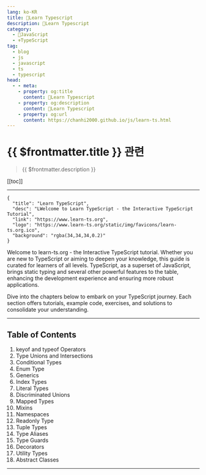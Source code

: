 ```yaml
---
lang: ko-KR
title: 🧶Learn Typescript
description: 🧶Learn Typescript
category: 
  - 🧶JavaScript
  - ⚜TypeScript
tag: 
  - blog
  - js
  - javascript
  - ts
  - typescript
head:
  - - meta:
    - property: og:title
      content: 🧶Learn Typescript
    - property: og:description
      content: 🧶Learn Typescript
    - property: og:url
      content: https://chanhi2000.github.io/js/learn-ts.html
---
```


# {{ $frontmatter.title }} 관련

> {{ $frontmatter.description }}

[[toc]]

---

```component VPCard
{
  "title": "Learn TypeScript",
  "desc": "LWelcome to Learn TypeScript - the Interactive TypeScript Tutorial",
  "link": "https://www.learn-ts.org",
  "logo": "https://www.learn-ts.org/static/img/favicons/learn-ts.org.ico",
  "background": "rgba(34,34,34,0.2)"
}
```

Welcome to learn-ts.org - the Interactive TypeScript tutorial. Whether you are new to TypeScript or aiming to deepen your knowledge, this guide is curated for learners of all levels. TypeScript, as a superset of JavaScript, brings static typing and several other powerful features to the table, enhancing the development experience and ensuring more robust applications.

Dive into the chapters below to embark on your TypeScript journey. Each section offers tutorials, example code, exercises, and solutions to consolidate your understanding.

---

## Table of Contents

1. keyof and typeof Operators
2. Type Unions and Intersections
3. Conditional Types
4. Enum Type
5. Generics
6. Index Types
7. Literal Types
8. Discriminated Unions
9. Mapped Types
10. Mixins
11. Namespaces
12. Readonly Type
13. Tuple Types
14. Type Aliases
15. Type Guards
16. Decorators
17. Utility Types
18. Abstract Classes

---

<TagLinks />